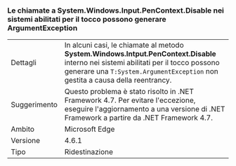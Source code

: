 ### <a name="calls-to-systemwindowsinputpencontextdisable-on-touch-enabled-systems-may-throw-an-argumentexception"></a>Le chiamate a System.Windows.Input.PenContext.Disable nei sistemi abilitati per il tocco possono generare ArgumentException

|   |   |
|---|---|
|Dettagli|In alcuni casi, le chiamate al metodo <strong>System.Windows.Intput.PenContext.Disable</strong> interno nei sistemi abilitati per il tocco possono generare una <code>T:System.ArgumentException</code> non gestita a causa della reentrancy.|
|Suggerimento|Questo problema è stato risolto in .NET Framework 4.7. Per evitare l'eccezione, eseguire l'aggiornamento a una versione di .NET Framework a partire da .NET Framework 4.7.|
|Ambito|Microsoft Edge|
|Versione|4.6.1|
|Tipo|Ridestinazione|

